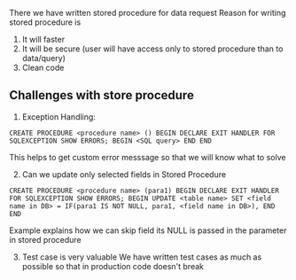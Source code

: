 There we have written stored procedure for data request 
Reason for writing stored procedure is 
1. It will faster 
2. It will be secure (user will have access only to stored procedure than to data/query)
3. Clean code 


## Challenges with store procedure 

1. Exception Handling:

`CREATE PROCEDURE <procedure name> ()
BEGIN
  DECLARE EXIT HANDLER FOR SQLEXCEPTION SHOW ERRORS;
  BEGIN
    <SQL query>
  END
END`

This helps to get custom error messsage so that we will know what to solve 

2. Can we update only selected fields in Stored Procedure

`CREATE PROCEDURE <procedure name> (para1)
BEGIN
  DECLARE EXIT HANDLER FOR SQLEXCEPTION SHOW ERRORS;
  BEGIN
    UPDATE <table name>
    SET
      <field name in DB> = IF(para1 IS NOT NULL, para1, <field name in DB>),
  END
END` 

Example explains how we can skip field its NULL is passed in the parameter in stored procedure

3. Test case is very valuable 
We have written test cases as much as possible so that in production code doesn't break 
